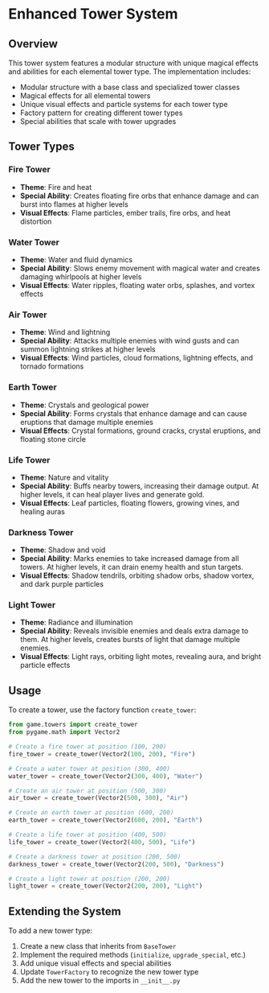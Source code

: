 # Enhanced Tower System

## Overview

This tower system features a modular structure with unique magical effects and abilities for each elemental tower type. The implementation includes:

- Modular structure with a base class and specialized tower classes
- Magical effects for all elemental towers
- Unique visual effects and particle systems for each tower type
- Factory pattern for creating different tower types
- Special abilities that scale with tower upgrades

## Tower Types

### Fire Tower
- **Theme**: Fire and heat
- **Special Ability**: Creates floating fire orbs that enhance damage and can burst into flames at higher levels
- **Visual Effects**: Flame particles, ember trails, fire orbs, and heat distortion

### Water Tower
- **Theme**: Water and fluid dynamics
- **Special Ability**: Slows enemy movement with magical water and creates damaging whirlpools at higher levels
- **Visual Effects**: Water ripples, floating water orbs, splashes, and vortex effects

### Air Tower
- **Theme**: Wind and lightning
- **Special Ability**: Attacks multiple enemies with wind gusts and can summon lightning strikes at higher levels
- **Visual Effects**: Wind particles, cloud formations, lightning effects, and tornado formations

### Earth Tower
- **Theme**: Crystals and geological power
- **Special Ability**: Forms crystals that enhance damage and can cause eruptions that damage multiple enemies
- **Visual Effects**: Crystal formations, ground cracks, crystal eruptions, and floating stone circle

### Life Tower
- **Theme**: Nature and vitality
- **Special Ability**: Buffs nearby towers, increasing their damage output. At higher levels, it can heal player lives and generate gold.
- **Visual Effects**: Leaf particles, floating flowers, growing vines, and healing auras

### Darkness Tower
- **Theme**: Shadow and void
- **Special Ability**: Marks enemies to take increased damage from all towers. At higher levels, it can drain enemy health and stun targets.
- **Visual Effects**: Shadow tendrils, orbiting shadow orbs, shadow vortex, and dark purple particles

### Light Tower
- **Theme**: Radiance and illumination
- **Special Ability**: Reveals invisible enemies and deals extra damage to them. At higher levels, creates bursts of light that damage multiple enemies.
- **Visual Effects**: Light rays, orbiting light motes, revealing aura, and bright particle effects

## Usage

To create a tower, use the factory function `create_tower`:

```python
from game.towers import create_tower
from pygame.math import Vector2

# Create a fire tower at position (100, 200)
fire_tower = create_tower(Vector2(100, 200), "Fire")

# Create a water tower at position (300, 400)
water_tower = create_tower(Vector2(300, 400), "Water")

# Create an air tower at position (500, 300)
air_tower = create_tower(Vector2(500, 300), "Air")

# Create an earth tower at position (600, 200)
earth_tower = create_tower(Vector2(600, 200), "Earth")

# Create a life tower at position (400, 500)
life_tower = create_tower(Vector2(400, 500), "Life")

# Create a darkness tower at position (200, 500)
darkness_tower = create_tower(Vector2(200, 500), "Darkness")

# Create a light tower at position (200, 200)
light_tower = create_tower(Vector2(200, 200), "Light")
```

## Extending the System

To add a new tower type:

1. Create a new class that inherits from `BaseTower`
2. Implement the required methods (`initialize`, `upgrade_special`, etc.)
3. Add unique visual effects and special abilities
4. Update `TowerFactory` to recognize the new tower type
5. Add the new tower to the imports in `__init__.py` 